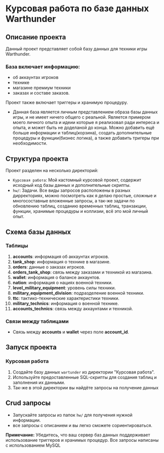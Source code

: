 # Курсовая работа по базе данных Warthunder

## Описание проекта
Данный проект представляет собой базу данных для техники игры Warthunder. 

### База включает информацию: 
- об аккаунтах игроков
- технике
- магазине премиум техники
- заказах и составе заказов. 

Проект также включает триггеры и хранимую процедуру. 
- Данная база является личным представлением образа базы данных игры, и не
имеет ничего общего с реальной. Является примером моего личного опыта и идеии которые я реализовал ради интереса и опыта, и может быть не доделаной до конца. Можно добавить ещё больше 
информации и таблиц(корзина), создать дополнительные процедуры и функции(бизнес логика), а также добавить тригеры при необходимости.

## Структура проекта

Проект разделен на несколько директорий:

- `Курсовая работа`: Мой кастомный курсовой проект, содержит исходный код базы данных и дополнительные скрипты.
- `hw/`: Задачи. Все виды запросов расположены в разных дирректориях, можно посмотреть как я делаю простые, сложные и многосоставные вложенные запросы, а так-же задачи по обновлению таблиц, созданию временных таблиц,
транзакции, функции, хранимые процедуры и коллизии, всё это мой личный опыт.

## Схема базы данных

### Таблицы

1. **accounts**: информация об аккаунтах игроков.
2. **tank_shop**: информация о технике в магазине.
3. **orders**: данные о заказах игроков.
4. **orders_tank_shop**: связь между заказами и техникой из магазина.
5. **wallet**: информация о балансе аккаунтов.
6. **nation**: информация о нациях военной техники.
7. **level_military_equipment**: уровень силы техники.
8. **military_equipment_division**: подразделение военной техники.
9. **ttc**: тактико-технические характеристики техники.
10. **military_technics**: информация о военной технике.
11. **accounts_technics**: связь между аккаунтами и техникой.

### Связи между таблицами

- Связь между **accounts** и **wallet** через поле **account_id**.

## Запуск проекта
### Курсовая работа
1. Создайте базу данных `wartunder` из директории "Курсовая работа".
2. Используйте предоставленные SQL-скрипты для создания таблиц и заполнения их данными.
3. Так-же в этой директории вы найдёте запросы на получение данных

## Crud запросы
- Запускайте запросы из папок `hw/` для получения нужной информации.
- все запросы с описанием и вы легко сможете сориентироваться.

**Примечание:** Убедитесь, что ваш сервер баз данных поддерживает использование триггеров и хранимых процедур. Все запросы написаны с использованием MySQL

